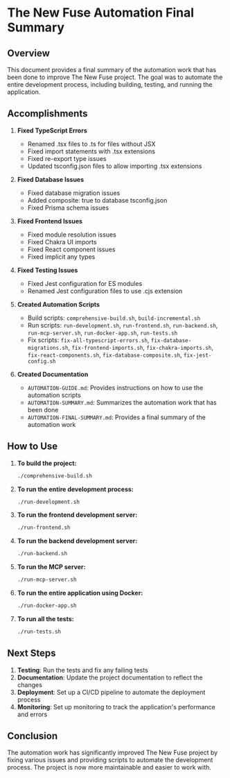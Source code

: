 # The New Fuse Automation Final Summary

## Overview

This document provides a final summary of the automation work that has been done to improve The New Fuse project. The goal was to automate the entire development process, including building, testing, and running the application.

## Accomplishments

1. **Fixed TypeScript Errors**
   - Renamed .tsx files to .ts for files without JSX
   - Fixed import statements with .tsx extensions
   - Fixed re-export type issues
   - Updated tsconfig.json files to allow importing .tsx extensions

2. **Fixed Database Issues**
   - Fixed database migration issues
   - Added composite: true to database tsconfig.json
   - Fixed Prisma schema issues

3. **Fixed Frontend Issues**
   - Fixed module resolution issues
   - Fixed Chakra UI imports
   - Fixed React component issues
   - Fixed implicit any types

4. **Fixed Testing Issues**
   - Fixed Jest configuration for ES modules
   - Renamed Jest configuration files to use .cjs extension

5. **Created Automation Scripts**
   - Build scripts: `comprehensive-build.sh`, `build-incremental.sh`
   - Run scripts: `run-development.sh`, `run-frontend.sh`, `run-backend.sh`, `run-mcp-server.sh`, `run-docker-app.sh`, `run-tests.sh`
   - Fix scripts: `fix-all-typescript-errors.sh`, `fix-database-migrations.sh`, `fix-frontend-imports.sh`, `fix-chakra-imports.sh`, `fix-react-components.sh`, `fix-database-composite.sh`, `fix-jest-config.sh`

6. **Created Documentation**
   - `AUTOMATION-GUIDE.md`: Provides instructions on how to use the automation scripts
   - `AUTOMATION-SUMMARY.md`: Summarizes the automation work that has been done
   - `AUTOMATION-FINAL-SUMMARY.md`: Provides a final summary of the automation work

## How to Use

1. **To build the project:**
   ```bash
   ./comprehensive-build.sh
   ```

2. **To run the entire development process:**
   ```bash
   ./run-development.sh
   ```

3. **To run the frontend development server:**
   ```bash
   ./run-frontend.sh
   ```

4. **To run the backend development server:**
   ```bash
   ./run-backend.sh
   ```

5. **To run the MCP server:**
   ```bash
   ./run-mcp-server.sh
   ```

6. **To run the entire application using Docker:**
   ```bash
   ./run-docker-app.sh
   ```

7. **To run all the tests:**
   ```bash
   ./run-tests.sh
   ```

## Next Steps

1. **Testing**: Run the tests and fix any failing tests
2. **Documentation**: Update the project documentation to reflect the changes
3. **Deployment**: Set up a CI/CD pipeline to automate the deployment process
4. **Monitoring**: Set up monitoring to track the application's performance and errors

## Conclusion

The automation work has significantly improved The New Fuse project by fixing various issues and providing scripts to automate the development process. The project is now more maintainable and easier to work with.
